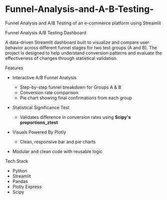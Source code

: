 # Funnel-Analysis-and-A-B-Testing-
Funnel Analysis and A/B Testing of an e-commerce platform using Streamlit

Funnel Analysis A/B Testing Dashboard

A data-driven Streamlit dashboard built to visualize and compare user behavior across different funnel stages for two test groups (A and B). The project is designed to help understand conversion patterns and evaluate the effectiveness of changes through statistical validation.

Features

- Interactive A/B Funnel Analysis
  - Step-by-step funnel breakdown for Groups A & B
  - Conversion rate comparison
  - Pie chart showing final confirmations from each group

- Statistical Significance Test
  - Validates difference in conversion rates using **Scipy's proportions_ztest**

- Visuals Powered By Plotly
  - Clean, responsive bar and pie charts

- Modular and clean code with reusable logic


Tech Stack

- Python
- Streamlit
- Pandas
- Plotly Express
- Scipy

